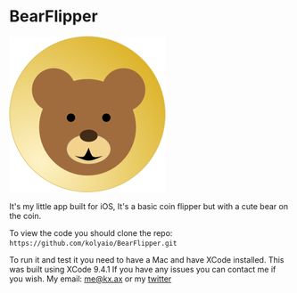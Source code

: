 # BearFlipper
![BearFlipper](https://raw.githubusercontent.com/kolyaio/BearFlipper/master/Logo.png)


It's my little app built for iOS, It's a basic coin flipper but with a cute bear on the coin. 

To view the code you should clone the repo:
`https://github.com/kolyaio/BearFlipper.git` 

To run it and test it you need to have a Mac and have XCode installed. 
This was built using XCode 9.4.1
If you have any issues you can contact me if you wish.
My email: [me@kx.ax](mailto:me@kx.ax) or my [twitter](https://twitter.com/kolyaio)
